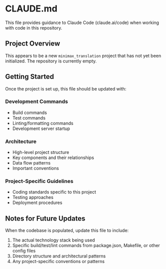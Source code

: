 # CLAUDE.md

This file provides guidance to Claude Code (claude.ai/code) when working with code in this repository.

## Project Overview

This appears to be a new `minimax_translation` project that has not yet been initialized. The repository is currently empty.

## Getting Started

Once the project is set up, this file should be updated with:

### Development Commands
- Build commands
- Test commands
- Linting/formatting commands
- Development server startup

### Architecture
- High-level project structure
- Key components and their relationships
- Data flow patterns
- Important conventions

### Project-Specific Guidelines
- Coding standards specific to this project
- Testing approaches
- Deployment procedures

## Notes for Future Updates

When the codebase is populated, update this file to include:
1. The actual technology stack being used
2. Specific build/test/lint commands from package.json, Makefile, or other config files
3. Directory structure and architectural patterns
4. Any project-specific conventions or patterns